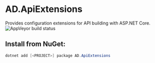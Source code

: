 # AD.ApiExtensions
Provides configuration extensions for API building with ASP.NET Core.
![AppVeyor build status](https://ci.appveyor.com/api/projects/status/github/austindrenski/AD.ApiExtensions?svg=true)
## Install from NuGet:
```Powershell 
dotnet add [<PROJECT>] package AD.ApiExtensions
